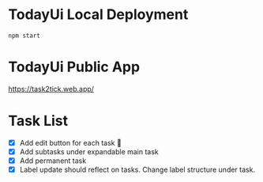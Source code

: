 # TodayUi Local Deployment

```
npm start
```

# TodayUi Public App

https://task2tick.web.app/

# Task List

- [x] Add edit button for each task :tada:
- [x] Add subtasks under expandable main task
- [x] Add permanent task
- [x] Label update should reflect on tasks. Change label structure under task.
